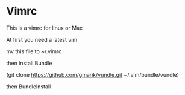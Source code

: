 Vimrc
=====

This is a vimrc for linux or Mac

At first you need a latest vim

mv this file to ~/.vimrc

then install Bundle

(git clone https://github.com/gmarik/vundle.git ~/.vim/bundle/vundle)


then BundleInstall

